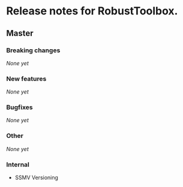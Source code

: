 # Release notes for RobustToolbox.

<!--
NOTE: automatically updated sometimes by version.py.
Don't change the format without looking at the script!
-->

<!--START TEMPLATE
## Master

### Breaking changes

*None yet*

### New features

*None yet*

### Bugfixes

*None yet*

### Other

*None yet*

### Internal

*None yet*


END TEMPLATE-->

## Master

### Breaking changes

*None yet*

### New features

*None yet*

### Bugfixes

*None yet*

### Other

*None yet*

### Internal

* SSMV Versioning

